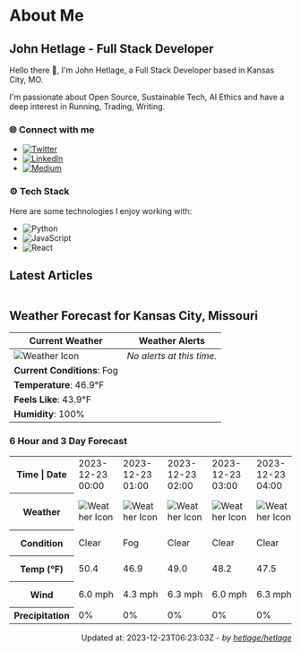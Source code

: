 # About Me

## John Hetlage - Full Stack Developer

Hello there 👋, I'm John Hetlage, a Full Stack Developer based in Kansas City, MO. 

I'm passionate about Open Source, Sustainable Tech, AI Ethics and have a deep interest in Running, Trading, Writing.

### 🌐 Connect with me
- [![Twitter](https://img.shields.io/badge/Twitter-1DA1F2?style=for-the-badge&logo=twitter&logoColor=white)](https://twitter.com/j_hetlage)
- [![LinkedIn](https://img.shields.io/badge/LinkedIn-0077B5?style=for-the-badge&logo=linkedin&logoColor=white)](https://linkedin.com/in/john-hetlage)
- [![Medium](https://img.shields.io/badge/Medium-12100E?style=for-the-badge&logo=medium&logoColor=white)](https://medium.com/@jhetlage)

### ⚙️ Tech Stack
Here are some technologies I enjoy working with:
- ![Python](https://img.shields.io/badge/-Python-05122A?style=flat&logo=Python)
- ![JavaScript](https://img.shields.io/badge/-JavaScript-05122A?style=flat&logo=JavaScript)
- ![React](https://img.shields.io/badge/-React-05122A?style=flat&logo=React)


## Latest Articles

<table>
  <tbody></tbody>
</table>


## Weather Forecast for Kansas City, Missouri

| **Current Weather** | **Weather Alerts** |
|---------------------|--------------------|
| ![Weather Icon](https://cdn.weatherapi.com/weather/64x64/night/248.png) |  _No alerts at this time._  |
| **Current Conditions**: Fog |  | 
| **Temperature**: 46.9°F |  |
| **Feels Like**: 43.9°F |  |
| **Humidity**: 100% | |

### 6 Hour and 3 Day Forecast

<table>
  <tbody>  
    <tr><th>Time | Date</th><td>2023-12-23 00:00</td><td>2023-12-23 01:00</td><td>2023-12-23 02:00</td><td>2023-12-23 03:00</td><td>2023-12-23 04:00</td><td>2023-12-23 05:00</td><td>2023-12-23</td><td>2023-12-24</td><td>2023-12-25</td></tr>
    <tr><th>Weather</th><td><img src="https://cdn.weatherapi.com/weather/64x64/night/113.png" alt="Weather Icon"></td><td><img src="https://cdn.weatherapi.com/weather/64x64/night/248.png" alt="Weather Icon"></td><td><img src="https://cdn.weatherapi.com/weather/64x64/night/113.png" alt="Weather Icon"></td><td><img src="https://cdn.weatherapi.com/weather/64x64/night/113.png" alt="Weather Icon"></td><td><img src="https://cdn.weatherapi.com/weather/64x64/night/113.png" alt="Weather Icon"></td><td><img src="https://cdn.weatherapi.com/weather/64x64/night/113.png" alt="Weather Icon"></td>
    <td><img src="https://cdn.weatherapi.com/weather/64x64/day/116.png" alt="Weather Icons"</td><td><img src="https://cdn.weatherapi.com/weather/64x64/day/308.png" alt="Weather Icons"</td><td><img src="https://cdn.weatherapi.com/weather/64x64/day/302.png" alt="Weather Icons"</td></tr>
    <tr><th>Condition</th><td>Clear</td><td>Fog</td><td>Clear</td><td>Clear</td><td>Clear</td><td>Clear</td>
    <td>Partly cloudy</td><td>Heavy rain</td><td>Moderate rain</td></tr>
    <tr><th>Temp (°F)</th><td>50.4</td><td>46.9</td><td>49.0</td><td>48.2</td><td>47.5</td><td>46.9</td>
    <td>62.8° / 46.1°F</td><td>59.3° / 53.9°F</td><td>43.1° / 32.4°F</td></tr>
    <tr><th>Wind</th><td>6.0 mph</td><td>4.3 mph</td><td>6.3 mph</td><td>6.0 mph</td><td>6.3 mph</td><td>6.3 mph</td>
    <td>14.5 mph</td><td>16.6 mph</td><td>17.7 mph</td></tr>
    <tr><th>Precipitation</th><td>0%</td><td>0%</td><td>0%</td><td>0%</td><td>0%</td><td>0%</td>
    <td>0%</td><td>83%</td><td>73%</td></tr>
  </tbody>
</table>

<div align="right">

Updated at: 2023-12-23T06:23:03Z - *by [hetlage/hetlage](https://github.com/hetlage/hetlage)*

</div>

